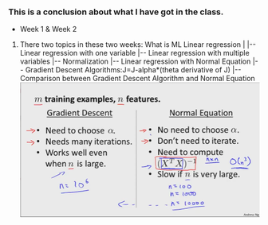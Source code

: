 ### This is a conclusion about what I have got in the class.

* Week 1 & Week 2
1. There two topics in these two weeks:
        What is ML
        Linear regression |
                          |-- Linear regression with one variable
                          |-- Linear regression with multiple variables
                          |-- Normalization
                          |-- Linear regression with Normal Equation
                          |-- Gradient Descent Algorithms:J=J-alpha*(theta derivative of J)
                          |-- Comparison between Gradient Descent Algorithm and Normal Equation
![](https://github.com/edonyM/pyexer/blob/master/ml/andrewNg/pic/comparedtwoalg.PNG)
